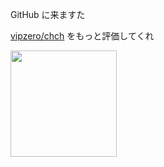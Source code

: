 GitHub に来ますた

[vipzero/chch](https://github.com/vipzero/chch) をもっと評価してくれ

<div>
  <img height="170" src="https://github-readme-stats.vercel.app/api/top-langs/?username=vipzero&layout=compact&theme=radical" />
<!--   <img src="https://github-profile-trophy.vercel.app/?username=vipzero&title=Commit,Stars" /> -->
<div>

<!--

-->
